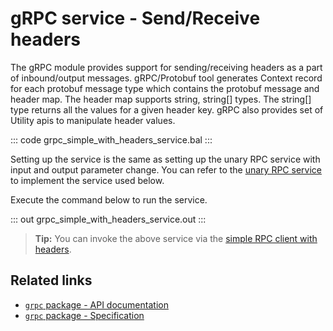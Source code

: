 # gRPC service - Send/Receive headers

The gRPC module provides support for sending/receiving headers as a part of inbound/output messages. gRPC/Protobuf tool generates Context record for each protobuf message type which contains the protobuf message and header map. The header map supports string, string[] types. The string[] type returns all the values for a given header key. gRPC also provides set of Utility apis to manipulate header values.

   ::: code grpc_simple_with_headers_service.bal :::

Setting up the service is the same as setting up the unary RPC service with input and output parameter change. You can refer to the [unary RPC service](/learn/by-example/grpc-service-unary/) to implement the service used below.

Execute the command below to run the service.

   ::: out grpc_simple_with_headers_service.out :::

>**Tip:** You can invoke the above service via the [simple RPC client with headers](/learn/by-example/grpc-client-headers/).

## Related links
- [`grpc` package - API documentation](https://lib.ballerina.io/ballerina/grpc/latest)
- [`grpc` package - Specification](/spec/grpc/)
